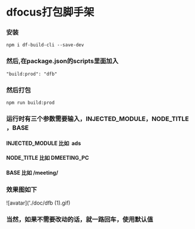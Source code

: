 # dfocus打包脚手架


### 安装
```
npm i df-build-cli --save-dev
```


### 然后,在package.json的scripts里面加入

```
"build:prod": "dfb"
```


### 然后打包

```
npm run build:prod
```

### 运行时有三个参数需要输入，INJECTED_MODULE，NODE_TITLE ，BASE
#### INJECTED_MODULE 比如  ads
#### NODE_TITLE 比如 DMEETING_PC
#### BASE 比如 /meeting/


### 效果图如下
![avatar]('./doc/dfb (1).gif)
### 当然，如果不需要改动的话，就一路回车，使用默认值
